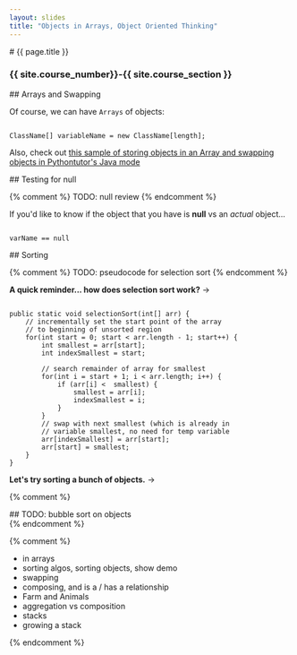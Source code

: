```yaml
---
layout: slides
title: "Objects in Arrays, Object Oriented Thinking"
---
```


<section markdown="block" class="intro-slide">
# {{ page.title }}

### {{ site.course_number}}-{{ site.course_section }}

<p><small></small></p>
</section>
<section markdown="block">
## Arrays and Swapping

Of course, we can have <code>Arrays</code> of objects:

<pre><code data-trim contenteditable>
ClassName[] variableName = new ClassName[length];
</code></pre>

Also, check out [this sample of storing objects in an Array and swapping objects in Pythontutor's Java mode](http://www.pythontutor.com/visualize.html#code=public+class+Foo+%7B%0A++++public+static+void+main(String%5B%5D+args)+%7B%0A++++++++Foo%5B%5D+arr+%3D+new+Foo%5B3%5D%3B%0A++++++++for(int+i+%3D+0%3B+i+%3C+arr.length%3B+i%2B%2B)+%7B%0A++++++++++++arr%5Bi%5D+%3D+new+Foo(i)%3B%0A++++++++%7D%0A++++++++Foo+temp+%3D+arr%5B0%5D%3B%0A++++++++arr%5B0%5D+%3D+arr%5Barr.length+-+1%5D%3B%0A++++++++arr%5Barr.length+-+1%5D+%3D+temp%3B%0A++++%7D%0A++++%0A++++public+int+id%3B%0A++++public+Foo(int+id)+%7B%0A++++++++this.id+%3D+id%3B%0A++++%7D%0A%7D&mode=display&origin=opt-frontend.js&cumulative=false&heapPrimitives=true&textReferences=false&py=java&rawInputLstJSON=%5B%5D&curInstr=31)
</section>

<section markdown="block">
## Testing for null

{% comment %} TODO: null review {% endcomment %}

If you'd like to know if the object that you have is __null__ vs an _actual_ object...

<pre><code data-trim contenteditable>
varName == null
</code></pre>
</section>


<section markdown="block">
## Sorting

{% comment %} TODO: pseudocode for selection sort {% endcomment %}


__A quick reminder... how does selection sort work?__ &rarr;

<pre class="fragment"><code data-trim contenteditable>
public static void selectionSort(int[] arr) {
    // incrementally set the start point of the array
    // to beginning of unsorted region
    for(int start = 0; start < arr.length - 1; start++) {
        int smallest = arr[start];
        int indexSmallest = start;

        // search remainder of array for smallest
        for(int i = start + 1; i < arr.length; i++) {
            if (arr[i] <  smallest) {
                smallest = arr[i];
                indexSmallest = i;
            }
        }
        // swap with next smallest (which is already in 
        // variable smallest, no need for temp variable
        arr[indexSmallest] = arr[start];
        arr[start] = smallest;
    }
}
</code></pre>

<span class="fragment">__Let's try sorting a bunch of objects.__ &rarr;</span>

</section>

{% comment %}  

<section markdown="block">
## TODO: bubble sort on objects

</section>
{% endcomment %}


{% comment %} 
* in arrays
* sorting algos, sorting objects, show demo
* swapping
* composing, and is a / has a relationship
* Farm and Animals
* aggregation vs composition
* stacks
* growing a stack

</section>
{% endcomment %}

